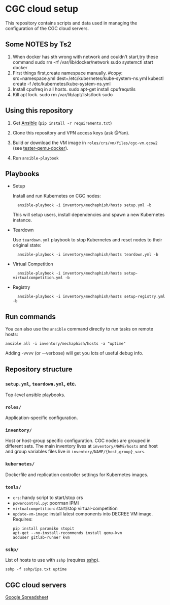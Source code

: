 # CGC cloud setup

This repository contains scripts and data used in managing the configuration of
the CGC cloud servers.

## Some NOTES by Ts2

1. When docker has sth wrong with network and couldn't start,try these command
        sudo rm -rf /var/lib/docker/network
        sudo systemctl start docker
2. First things first,create namespace manually.
        #copy: src=namespace.yml dest=/etc/kubernetes/kube-system-ns.yml
        kubectl create -f /etc/kubernetes/kube-system-ns.yml
3. Install cpufreq in all hosts.
        sudo apt-get install cpufrequtils
4. Kill apt lock.
        sudo rm /var/lib/apt/lists/lock
        sudo 

## Using this repository

1. Get [Ansible](http://www.ansibleworks.com/)
   (`pip install -r requirements.txt`)

2. Clone this repository and VPN access keys (ask @Yan).

3. Build or download the VM image in `roles/crs/vm/files/cgc-vm.qcow2` (see [tester-qemu-docker](kubernetes/tester-qemu-docker/)).

4. Run `ansible-playbook`

## Playbooks

* Setup

    Install and run Kubernetes on CGC nodes:

        ansible-playbook -i inventory/mechaphish/hosts setup.yml -b

    This will setup users, install dependencies and spawn a new Kubernetes instance.

* Teardown

    Use `teardown.yml` playbook to stop Kubernetes and reset nodes to their original state:

        ansible-playbook -i inventory/mechaphish/hosts teardown.yml -b

* Virtual Competition

        ansible-playbook -i inventory/mechaphish/hosts setup-virtualcompetition.yml -b

* Registry

        ansible-playbook -i inventory/mechaphish/hosts setup-registry.yml -b

## Run commands

You can also use the `ansible` command directly to run tasks on remote hosts:

    ansible all -i inventory/mechaphish/hosts -a "uptime"

Adding -vvvv (or --verbose) will get you lots of useful debug info.

## Repository structure

### `setup.yml`, `teardown.yml`, etc.

Top-level ansible playbooks.

### `roles/`

Application-specific configuration.

### `inventory/`

Host or host-group specific configuration.
CGC nodes are grouped in different sets. The main inventory lives at
`inventory/NAME/hosts` and host and group variables files live in
`inventory/NAME/{host,group}_vars`.

### `kubernetes/`

Dockerfile and replication controller settings for Kubernetes images.

### `tools/`

* `crs`: handy script to start/stop crs
* `powercontrol.py`: poorman IPMI
* `virtualcompetition`: start/stop virtual-competition
* `update-vm-image`: install latest components into DECREE VM image.
   Requires:
   ```
   pip install paramiko stopit
   apt-get --no-install-recommends install qemu-kvm
   adduser gitlab-runner kvm
   ```

### `sshp/`

List of hosts to use with `sshp`
(requires [sshp](https://www.npmjs.com/package/sshp)).

```
sshp -f sshp/ips.txt uptime
```

## CGC cloud servers

[Google Spreadsheet](https://docs.google.com/spreadsheets/d/1merG8nu291re7AyIhTZdZP4NNU7wPd4RcnNRLsHsSwI/edit?usp=sharing)
